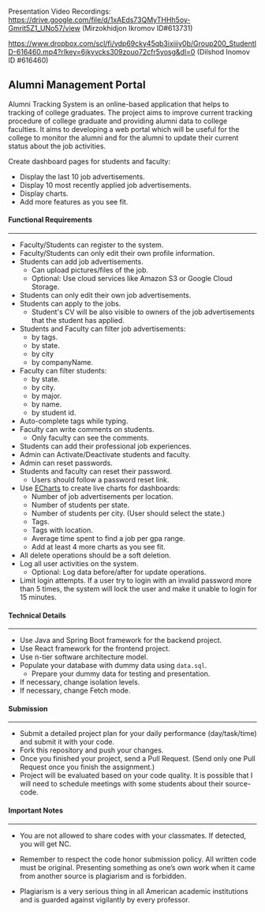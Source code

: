 Presentation Video Recordings: https://drive.google.com/file/d/1xAEds73QMyTHHh5oy-Gmrit5Z1_UNo57/view (Mirzokhidjon Ikromov ID#613731)

https://www.dropbox.com/scl/fi/vdp69cky45qb3ixiiiy0b/Group200_StudentID-616460.mp4?rlkey=6jkyvcks309zouo72cfr5yosg&dl=0  (Dilshod Inomov ID #616460)

## Alumni Management Portal
 
Alumni Tracking System is an online-based application that helps to tracking of college graduates. The project aims to improve current tracking procedure of college graduate and providing alumni data to college faculties. It aims to developing a web portal which will be useful for the college to monitor the alumni and for the alumni to update their current status about the job activities.

Create dashboard pages for students and faculty:
- Display the last 10 job advertisements. 
- Display 10 most recently applied job advertisements.
- Display charts.
- Add more features as you see fit.

####  Functional  Requirements
--- 
* Faculty/Students can register to the system.
* Faculty/Students can only edit their own profile information.
* Students can add job advertisements.
	* Can upload pictures/files of the job.
	* Optional: Use cloud services like Amazon S3 or Google Cloud Storage.
* Students can only edit their own job advertisements.
* Students can apply to the jobs.
	* Student's CV will be also visible to owners of the job advertisements that the student has applied.
* Students and Faculty can filter job advertisements:
	* by tags.
	* by state.
	* by city
	* by companyName.
* Faculty can filter students:
	* by state.
	* by city.
	* by major.
	* by name.
	* by student id.
* Auto-complete tags while typing.
* Faculty can write comments on students.
	* Only faculty can see the comments.
* Students can add their professional job experiences.
*  Admin can Activate/Deactivate students and faculty.
* Admin can reset passwords.
* Students and faculty can reset their password.
	* Users should follow a password reset link.
* Use [ECharts](https://echarts.apache.org/en/index.html) to create live charts for dashboards:
	* Number of job advertisements per location. 
	* Number of students per state.
	* Number of students per city. (User should select the state.)
	* Tags.
	* Tags with location. 
	* Average time spent to find a job per gpa range.
	* Add at least 4 more charts as you see fit.
*   All delete operations should be a soft deletion.
* Log all user activities on the system.
	* Optional: Log data before/after for update operations.
* Limit login attempts. If a user try to login with an invalid password more than 5 times, the system will lock the user and make it unable to login for 15 minutes.


#### Technical Details
---
* Use Java and Spring Boot framework for the backend project.
* Use React framework for the frontend project.
* Use n-tier software architecture model.
* Populate your database with dummy data using `data.sql`.
	* Prepare your dummy data for testing and presentation.
* If necessary, change isolation levels.
* If necessary, change Fetch mode.


#### Submission
---
* Submit a detailed project plan for your daily performance (day/task/time) and submit it with your code.
* Fork this repository and push your changes.
* Once you finished your project, send a Pull Request. (Send only one Pull Request once you finish the assignment.)
* Project will be evaluated based on your code quality. It is possible that I will need to schedule meetings with some students about their source-code.

#### Important Notes
---
* You are not allowed to share codes with your classmates. If detected, you will get NC.
 
* Remember to respect the code honor submission policy. All written code must be original. Presenting something as one’s own work when it came from another source is plagiarism and is forbidden.
    
* Plagiarism is a very serious thing in all American academic institutions and is guarded against vigilantly by every professor.
 

